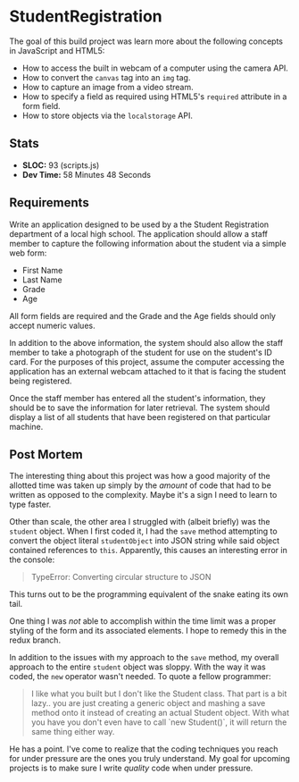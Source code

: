 StudentRegistration
==============
The goal of this build project was learn more about the following concepts in JavaScript and HTML5:

* How to access the built in webcam of a computer using the camera API.
* How to convert the `canvas` tag into an `img` tag.
* How to capture an image from a video stream.
* How to specify a field as required using HTML5's `required` attribute in a form field.
* How to store objects via the `localstorage` API.


Stats
------
  * **SLOC:** 93 (scripts.js)
  * **Dev Time:** 58 Minutes 48 Seconds

Requirements
------------
Write an application designed to be used by a the Student Registration department of a local high school. The application should allow a staff member to capture the following information about the student via a simple web form:

* First Name
* Last Name
* Grade
* Age

All form fields are required and the Grade and the Age fields should only accept numeric values.

In addition to the above information, the system should also allow the staff member to take a photograph of the student for use on the student's ID card. For the purposes of this project, assume the computer accessing the application has an external webcam attached to it that is facing the student being registered.

Once the staff member has entered all the student's information, they should be to save the information for later retrieval. The system should display a list of all students that have been registered on that particular machine.

Post Mortem
-----------
The interesting thing about this project was how a good majority of the allotted time was taken up simply by the _amount_ of code that had to be written as opposed to the complexity. Maybe it's a sign I need to learn to type faster.

Other than scale, the other area I struggled with (albeit briefly) was the `student` object. When I first coded it, I had the `save` method attempting to convert the object literal `studentObject` into JSON string while said object contained references to `this`. Apparently, this causes an interesting error in the console:

<blockquote>
TypeError: Converting circular structure to JSON
</blockquote>

This turns out to be the programming equivalent of the snake eating its own tail.

One thing I was _not_ able to accomplish within the time limit was a proper styling of the form and its associated elements. I hope to remedy this in the redux branch.

In addition to the issues with my approach to the `save` method, my overall approach to the entire `student` object was sloppy. With the way it was coded, the `new` operator wasn't needed. To quote a fellow programmer:

<blockquote>
I like what you built but I don't like the Student class. That part is a bit lazy.. you are just creating a generic object and mashing a save method onto it instead of creating an actual Student object. With what you have you don't even have to call  `new Student()`, it will return the same thing either way.
</blockquote>

He has a point. I've come to realize that the coding techniques you reach for under pressure are the ones you truly understand. My goal for upcoming projects is to make sure I write _quality_ code when under pressure.